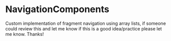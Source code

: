# NavigationComponents
Custom implementation of fragment navigation using array lists, if someone could review this and let me know if this is a good idea/practice please let me know. Thanks!
